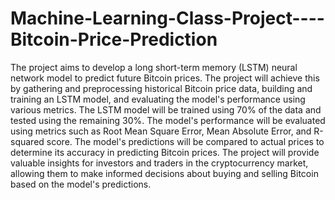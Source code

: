 # Machine-Learning-Class-Project----Bitcoin-Price-Prediction

The project aims to develop a long short-term memory (LSTM) neural network model to predict future Bitcoin prices. The project will achieve this by gathering and preprocessing historical Bitcoin price data, building and training an LSTM model, and evaluating the model's performance using various metrics. The LSTM model will be trained using 70% of the data and tested using the remaining 30%. The model's performance will be evaluated using metrics such as Root Mean Square Error, Mean Absolute Error, and R-squared score. The model's predictions will be compared to actual prices to determine its accuracy in predicting Bitcoin prices. The project will provide valuable insights for investors and traders in the cryptocurrency market, allowing them to make informed decisions about buying and selling Bitcoin based on the model's predictions.
